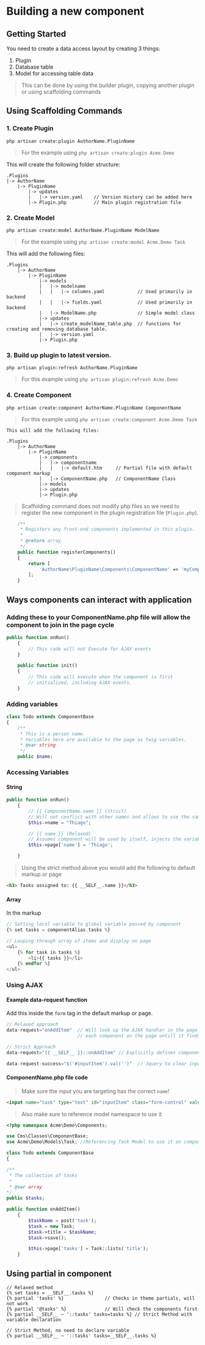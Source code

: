 # Building a new component

## Getting Started

You need to create a data access layout by creating 3 things:

1.  Plugin
2.  Database table  
3.  Model for accessing table data

> This can be done by using the builder plugin, copying another plugin or using scaffolding commands

## Using Scaffolding Commands

### 1. Create Plugin

    php artisan create:plugin AuthorName.PluginName

> For the example using `php artisan create:plugin Acme.Demo`

This will create the following folder structure:

    .Plugins
    |-> AuthorName
        |-> PluginName
            |-> updates
            |   |-> version.yaml    // Version History can be added here
            |-> Plugin.php          // Main plugin registration file

### 2. Create Model

    php artisan create:model AuthorName.PluginName ModelName

> For the example using `php artisan create:model Acme.Demo Task`

This will add the following files:

    .Plugins
        |-> AuthorName
            |-> PluginName
                |-> models
                |   |-> modelname
                |   |   |-> columns.yaml            // Used primarily in backend
                |   |   |-> fields.yaml             // Used primarily in backend
                |   |-> ModelName.php               // Simple model class
                |-> updates
                |   |-> create_modelName_table.php  // functions for creating and removing database table.
                |   |-> version.yaml    
                |-> Plugin.php          

### 3. Build up plugin to latest version. 

    php artisan plugin:refresh AuthorName.PluginName

> For this example using `php artisan plugin:refresh Acme.Demo`


### 4. Create Component

    php artisan create:component AuthorName.PluginName ComponentName

> For this example using `php artisan create:component Acme.Demo Task`

    This will add the following files:

    .Plugins
        |-> AuthorName
            |-> PluginName
                |-> components
                |   |-> componentname       
                |   |   |-> default.htm     // Partial file with default component markup
                |   |-> ComponentName.php   // ComponentName Class
                |-> models
                |-> updates
                |-> Plugin.php          

> Scaffolding command does not modify php files so we need to register the new component in the plugin registration file (`Plugin.php`).

```php
    /**
     * Registers any front-end components implemented in this plugin.
     *
     * @return array
     */
    public function registerComponents()
    {
        return [
            'AuthorName\PluginName\Components\ComponentName' => 'myComponent',
        ];
    }
```

## Ways components can interact with application 

### Adding these to your ComponentName.php file will allow the component to join in the page cycle

```php
public function onRun()
    {
        // This code will not Execute for AJAX events
    }

    public function init()
    {
        // This code will execute when the component is first 
        // initialized, including AJAX events.
    }
```

### Adding variables

```php
class Todo extends ComponentBase
{
    /**
     * This is a person name.
     * Variables here are available to the page as twig variables.
     * @var string
     */
    public $name;
```

### Accessing Variables

#### String

```php 
public function onRun()
    {     
        // {{ ComponentName.name }} (Strict)
        // Will not conflict with other names and allows to use the same component or others.
        $this->name = "Thiago";

        // {{ name }} (Relaxed)
        // Assumes component will be used by itself, injects the variable globally.
        $this->page['name'] = 'Thiago';

    }
```
> Using the strict method above you would add the following to default markup or page

```html
<h3> Tasks assigned to: {{ __SELF__.name }}</h3>
```
#### Array

In the markup
```php
// Setting local variable to global variable passed by component
{% set tasks = componentAlias.tasks %}

// Looping through array of items and display on page
<ul>
    {% for task in tasks %}
        <li>{{ tasks }}</li>
    {% endfor %}
</ul>
```

### Using AJAX

#### Example data-request function

Add this inside the `form` tag in the default markup or page.

```php
// Relaxed approach
data-request="onAddItem"  // Will look up the AJAX handler in the page first. Then cycle through 
                          // each component on the page untill it finds one with a handler with that name.

// Strict Approach
data-request="{{ __SELF__ }}::onAddItem" // Explicitly defines component alias calling SELF with :: 
```

```php
data-request-success="$('#inputItem').val('')"  // Jquery to clear input field and give feedback.
```

#### ComponentName.php file code

> Make sure the input you are targeting has the correct `name`!

```html
<input name="task" type="text" id="inputItem" class="form-control" value=""/>
```

> Also make sure to reference model namespace to use it

```php
<?php namespace Acme\Demo\Components;

use Cms\Classes\ComponentBase;
use Acme\Demo\Models\Task; //Referencing Task Model to use it on component

class Todo extends ComponentBase
{
```

```php
/**
 * The collection of tasks
 *
 * @var array
*/
public $tasks;

public function onAddItem()
    {
        $taskName = post('task');
        $task = new Task;
        $task->title = $taskName;
        $task->save();

        $this->page['tasks'] = Task::lists('title');
    }
```

## Using partial in component

    // Relaxed method
    {% set tasks = __SELF__.tasks %}
    {% partial 'tasks' %}               // Checks in theme partials, will not work
    {% partial '@tasks' %}              // Will check the components first
    {% partial __SELF__ ~ '::tasks' tasks=tasks %} // Strict Method with variable declaration 

    // Strict Method, no need to declare variable
    {% partial __SELF__ ~ '::tasks' tasks=__SELF__.tasks %}
